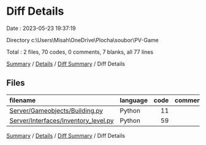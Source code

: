 # Diff Details

Date : 2023-05-23 19:37:19

Directory c:\\Users\\Misah\\OneDrive\\Plocha\\soubor\\PV-Game

Total : 2 files,  70 codes, 0 comments, 7 blanks, all 77 lines

[Summary](results.md) / [Details](details.md) / [Diff Summary](diff.md) / Diff Details

## Files
| filename | language | code | comment | blank | total |
| :--- | :--- | ---: | ---: | ---: | ---: |
| [Server/Gameobjects/Building.py](/Server/Gameobjects/Building.py) | Python | 11 | 0 | 4 | 15 |
| [Server/Interfaces/Inventory_level.py](/Server/Interfaces/Inventory_level.py) | Python | 59 | 0 | 3 | 62 |

[Summary](results.md) / [Details](details.md) / [Diff Summary](diff.md) / Diff Details